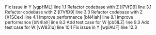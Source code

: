 Fix issue in Y [ygpHML] line 1.1
Refactor codebase with Z [I7VfD9] line 3.1
Refactor codebase with Z [I7VfD9] line 3.3
Refactor codebase with Z [X1SCex] line 4.1
Improve performance [bN4Iah] line 8.1
Improve performance [bN4Iah] line 8.2
Add test case for W [pb5lLZ] line 9.3
Add test case for W [vW831u] line 10.1
Fix issue in Y [wpIAUF] line 12.3
